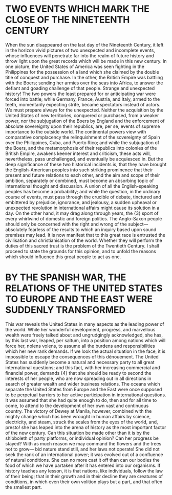 # TWO EVENTS WHICH MARK THE CLOSE OF THE NINETEENTH CENTURY
When the sun disappeared on the last day of the Nineteenth
Century, it left in the horizon vivid pictures of two unexpected and
incomplete events, whose influences will penetrate far into the
realm of future history and throw light upon the great records
which will be made in this new century. In one picture, the United
States of America was seen fighting in the Philippines for the
possession of a land which she claimed by the double title of
conquest and purchase. In the other, the British Empire was
battling with the Boers; sending her armies over the seas into
Africa, to answer the defiant and goading challenge of that people.
Strange and unexpected history! The two powers the least prepared
for or anticipating war were forced into battle; while Germany,
France, Austria, and Italy, armed to the teeth, momentarily
expecting strife, became spectators instead of actors. We must
prepare always for the unexpected.
Neither the acquisition by the United States of new territories,
conquered or purchased, from a weaker power, nor the subjugation
of the Boers by England and the enforcement of absolute
sovereignty upon their republics, are, per se, events of supreme
importance to the outside world.
The continental powers view with comparative complacency the
relinquishment of the sovereignty of Spain over the Philippines, 
Cuba, and Puerto Rico; and while the subjugation of the Boers, and
the metamorphosis of their republics into colonies of the British
Empire, awakens keener interest and criticism, these acts will,
nevertheless, pass unchallenged, and eventually be acquiesced in.
But the deep significance of these two historical incidents is, that
they have brought the English-American peoples into such striking
prominence that their present and future relations to each other,
and the aim and scope of their ambition, separately or combined,
must become an absorbing topic of international thought and
discussion.
A union of all the English-speaking peoples has become a
probability; and while the question, in the ordinary course of
events, must pass through the crucible of debate, tinctured and
embittered by prejudice, ignorance, and jealousy, a sudden
upheaval or unexpected revolution in international affairs might
cause its solution in a day. On the other hand, it may drag along
through years, the {3} sport of every whirlwind of domestic and
foreign politics.
The Anglo-Saxon people should only be concerned with the right
and wrong of the subject—absolutely fearless of the results to
which an inquiry based upon sound premises may lead. It is now
manifest that to this great race is entrusted the civilisation and
christianisation of the world.
Whether they will perform the duties of this sacred trust is the
problem of the Twentieth Century.
I shall proceed to state the grounds for this opinion, and to unfold
the reasons which should influence this great people to act as one.
# BY THE SPANISH WAR, THE RELATIONS OF THE UNITED STATES TO EUROPE AND THE EAST WERE SUDDENLY TRANSFORMED
This war reveals the United States in many aspects as the leading
power of the world. While her wonderful development, progress,
and marvellous wealth were freely talked about and ungrudgingly
acknowledged, she has, by this last war, leaped, per saltum, into a
position among nations which will force her, nolens volens, to
assume all the burdens and responsibilities which her new rank
demands. If we look the actual situation in the face, it is impossible
to escape the consequences of this dénouement. The United States
has suddenly become a natural and necessary party to all great
international questions; and this fact, with her increasing
commercial and financial power, demands {4} that she should be
ready to second the interests of her people, who are now spreading
out in all directions in search of greater wealth and wider business
relations. The oceans which separate the United States from
Europe and the East were once supposed to be perpetual barriers to
her active participation in international questions. It was assumed
that she had quite enough to do, then and for all time to come, to
attend to the development of her own vast and continuous country.
The victory of Dewey at Manila, however, combined with the
mighty change which has been wrought in human affairs by
science, electricity, and steam, struck the scales from the eyes of
the world, and, presto! she has leaped into the arena of history as
the most important factor of the new century. Can this situation be
made other than it is by the shibboleth of party platforms, or
individual opinion? Can her progress be stayed? With as much
reason we may command the flowers and the trees not to grow—
bid nature stand still, and her laws not operate!
She did not seek the rank of an international power; it was evolved
out of a confluence of natural conditions. She can no more cast it
off than can our bodies the food of which we have partaken after it
has entered into our organisms. If history teaches any lesson, it is
that nations, like individuals, follow the law of their being; that in
their growth and in their decline they are creatures of conditions, in 
which even their own volition plays but a part, and that often the
smallest part.
